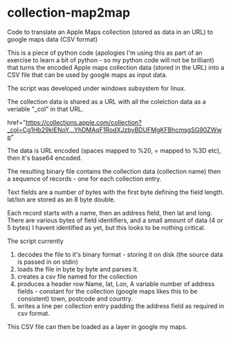 # collection-map2map
Code to translate an Apple Maps collection (stored as data in an URL) to google maps data (CSV format)

This is a piece of python code (apologies I'm using this as part of an exercise to learn a bit of python - so my python code will not be brilliant) that turns the encoded Apple maps collection data (stored in the URL) into a CSV file that can be used by google maps as input data.

The script was developed under windows subsystem for linux. 

The collection data is shared as a URL with all the colelction data as a veriable "_col" in that URL. 

 href="https://collections.apple.com/collection?_col=Cg1Hb29kIENoY...YhDMAqF1RodXJzbyBDUFMgKFBhcmsgSG90ZWwp"
 
 The data is URL encoded (spaces mapped to %20, = mapped to %3D etc), then it's base64 encoded. 
 
 The resulting binary file contains the collection data (collection name) then a sequence of records - one for each collection entry. 
 
 Text fields are a number of bytes with the first byte defining the field length.
 lat/lon are stored as an 8 byte double. 
 
 Each record starts with a name, then an address field, then lat and long. There are various bytes of field identifiers, and a small amount of data (4 or 5 bytes) I havent identified as yet, but this looks to be nothing critical.
 
The script currently

1) decodes the file to it's binary format - storing it on disk (the source data is passed in on stdin) 
2) loads the file in byte by byte and parses it. 
3) creates a csv file named for the collection 
4) produces a header row Name, lat, Lon, A variable number of address fields - constant for the collection (google maps likes this to be consistent) town, postcode and country. 
5) writes a line per collection entry padding the address field as required in csv format.

This CSV file can then be loaded as a layer in google my maps. 

